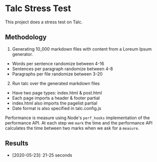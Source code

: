 # Talc Stress Test

This project does a stress test on Talc.

## Methodology

1. Generating 10_000 markdown files with content from a Loreum Ipsum generator.
  - Words per sentence randomize between 4-16
  - Sentences per paragraph randomize between 4-8
  - Paragraphs per file randomize between 3-20
2. Run talc over the generated markdown files
  - Have two page types: index.html & post.html
  - Each page imports a header & footer partial
  - index.html also imports the pagelist partial
  - Date format is also specified in talc.config.js

Performance is measure using Node's `perf_hooks` implementation of the performance API. At each step we `mark` the time and the performance API calculates the time between two marks when we ask for a `measure`.

## Results

- [2020-05-23]: 21-25 seconds
